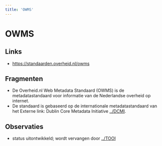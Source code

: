 ```yaml
---
title: 'OWMS'
---
```


# OWMS

## Links
- https://standaarden.overheid.nl/owms

## Fragmenten
- De Overheid.nl Web Metadata Standaard (OWMS) is de metadatastandaard voor informatie van de Nederlandse overheid op internet.
- De standaard is gebaseerd op de internationale metadatastandaard van het Externe link: Dublin Core Metadata Initiative [../DCMI](dcmi).

## Observaties
- status uitontwikkeld; wordt vervangen door [../TOOI](tooi)
